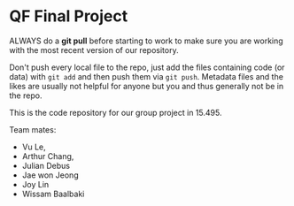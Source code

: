 QF Final Project
================

ALWAYS do a **git pull** before starting to work to make sure you are working with the most recent version of our repository.

Don't push every local file to the repo, just add the files containing code (or data) with `git add` and then push them via `git push`. Metadata files and the likes are usually not helpful for anyone but you and thus generally not be in the repo.

This is the code repository for our group project in 15.495.

Team mates:
* Vu Le,
* Arthur Chang,
* Julian Debus
* Jae won Jeong
* Joy Lin
* Wissam Baalbaki
